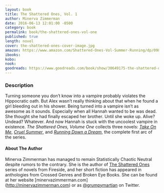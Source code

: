 ```yaml
---
layout: book
title: The Shattered Ones, Vol. 1
author: Minerva Zimmerman
date: 2016-06-13 12:01:00 -0500
category: book
permalink: book/the-shattered-ones-vol-one
published: true
length: novel
cover: the-shattered-ones-cover-image.jpg
amazon: https://www.amazon.com/Shattered-Ones-Vol-Summer-Running/dp/098610406X/
ibooks:
kobo:
nook:
goodreads: https://www.goodreads.com/book/show/30649175-the-shattered-ones-vol-1
---
```


### Description

Turning someone you don’t know into a vampire probably violates the Hippocratic oath. But Alex wasn’t really thinking about that when he found a girl bleeding out in his shower. Being turned into a vampire isn’t as awesome as it sounds. Especially when all Hannah wanted to be was dead. She thought she had finally escaped her brother. Until she woke up. Alive? Undead? Whatever. And now Hannah is stuck with the uncoolest vampire in existence. _The Shattered Ones, Volume One_ collects three novels: [_Take On Me_](take-on-me), [_Cruel Summer_](cruel-summer), and [_Running Down a Dream_](running-down-a-dream), the complete first arc of the series.

#### About The Author

Minerva Zimmerman has managed to remain Statistically Chaotic Neutral despite rumors to the contrary. She is the author of [The Shattered Ones](http://www.firesidefiction.com/books/) series of novels from Fireside, and her short fiction has appeared in anthologies from Crossed Genres and Broken Eye Books. She can be found at her website [minervazimmerman.com] (http://minervazimmerman.com) or as [@grumpymartian](twitter.com/grumpymartian) on Twitter. 
